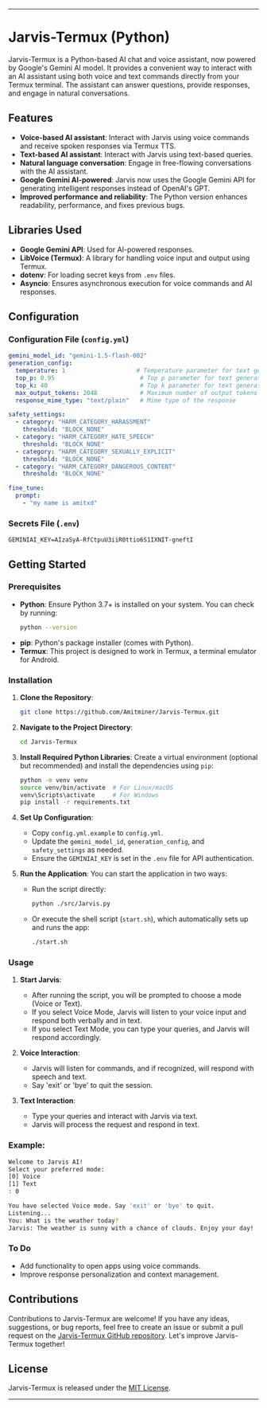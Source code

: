 ---

# Jarvis-Termux (Python)

Jarvis-Termux is a Python-based AI chat and voice assistant, now powered by Google's Gemini AI model. It provides a convenient way to interact with an AI assistant using both voice and text commands directly from your Termux terminal. The assistant can answer questions, provide responses, and engage in natural conversations.

## Features

- **Voice-based AI assistant**: Interact with Jarvis using voice commands and receive spoken responses via Termux TTS.
- **Text-based AI assistant**: Interact with Jarvis using text-based queries.
- **Natural language conversation**: Engage in free-flowing conversations with the AI assistant.
- **Google Gemini AI-powered**: Jarvis now uses the Google Gemini API for generating intelligent responses instead of OpenAI's GPT.
- **Improved performance and reliability**: The Python version enhances readability, performance, and fixes previous bugs.

## Libraries Used

- **Google Gemini API**: Used for AI-powered responses.
- **LibVoice (Termux)**: A library for handling voice input and output using Termux.
- **dotenv**: For loading secret keys from `.env` files.
- **Asyncio**: Ensures asynchronous execution for voice commands and AI responses.

## Configuration

### Configuration File (`config.yml`)

```yaml
gemini_model_id: "gemini-1.5-flash-002"
generation_config:
  temperature: 1                    # Temperature parameter for text generation
  top_p: 0.95                        # Top p parameter for text generation
  top_k: 40                          # Top k parameter for text generation
  max_output_tokens: 2048            # Maximum number of output tokens
  response_mime_type: "text/plain"   # Mime type of the response

safety_settings:
  - category: "HARM_CATEGORY_HARASSMENT"
    threshold: "BLOCK_NONE"
  - category: "HARM_CATEGORY_HATE_SPEECH"
    threshold: "BLOCK_NONE"
  - category: "HARM_CATEGORY_SEXUALLY_EXPLICIT"
    threshold: "BLOCK_NONE"
  - category: "HARM_CATEGORY_DANGEROUS_CONTENT"
    threshold: "BLOCK_NONE"

fine_tune:
  prompt:
    - "my name is amitxd"
```

### Secrets File (`.env`)

```env
GEMINIAI_KEY=AIzaSyA-RfCtpuU3iiR0ttio6S1IXNIT-gneftI
```

## Getting Started

### Prerequisites

- **Python**: Ensure Python 3.7+ is installed on your system. You can check by running:
  ```bash
  python --version
  ```
- **pip**: Python's package installer (comes with Python).
- **Termux**: This project is designed to work in Termux, a terminal emulator for Android.

### Installation

1. **Clone the Repository**:
   ```bash
   git clone https://github.com/Amitminer/Jarvis-Termux.git
   ```

2. **Navigate to the Project Directory**:
   ```bash
   cd Jarvis-Termux
   ```

3. **Install Required Python Libraries**:
   Create a virtual environment (optional but recommended) and install the dependencies using `pip`:
   ```bash
   python -m venv venv
   source venv/bin/activate  # For Linux/macOS
   venv\Scripts\activate     # For Windows
   pip install -r requirements.txt
   ```

4. **Set Up Configuration**:
   - Copy `config.yml.example` to `config.yml`.
   - Update the `gemini_model_id`, `generation_config`, and `safety_settings` as needed.
   - Ensure the `GEMINIAI_KEY` is set in the `.env` file for API authentication.

5. **Run the Application**:
   You can start the application in two ways:
   - Run the script directly:
     ```bash
     python ./src/Jarvis.py
     ```
   - Or execute the shell script (`start.sh`), which automatically sets up and runs the app:
     ```bash
     ./start.sh
     ```

### Usage

1. **Start Jarvis**:
   - After running the script, you will be prompted to choose a mode (Voice or Text).
   - If you select Voice Mode, Jarvis will listen to your voice input and respond both verbally and in text.
   - If you select Text Mode, you can type your queries, and Jarvis will respond accordingly.

2. **Voice Interaction**:
   - Jarvis will listen for commands, and if recognized, will respond with speech and text.
   - Say 'exit' or 'bye' to quit the session.

3. **Text Interaction**:
   - Type your queries and interact with Jarvis via text.
   - Jarvis will process the request and respond in text.

### Example:

```bash
Welcome to Jarvis AI!
Select your preferred mode:
[0] Voice
[1] Text
: 0

You have selected Voice mode. Say 'exit' or 'bye' to quit.
Listening...
You: What is the weather today?
Jarvis: The weather is sunny with a chance of clouds. Enjoy your day!
```

### To Do

- Add functionality to open apps using voice commands.
- Improve response personalization and context management.

## Contributions

Contributions to Jarvis-Termux are welcome! If you have any ideas, suggestions, or bug reports, feel free to create an issue or submit a pull request on the [Jarvis-Termux GitHub repository](https://github.com/Amitminer/Jarvis-Termux). Let's improve Jarvis-Termux together!

## License

Jarvis-Termux is released under the [MIT License](https://github.com/Amitminer/Jarvis-Termux/blob/main/LICENSE).

---